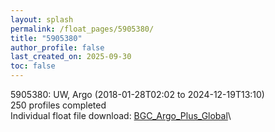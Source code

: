 ```yaml
---
layout: splash
permalink: /float_pages/5905380/
title: "5905380"
author_profile: false
last_created_on: 2025-09-30
toc: false
---
```

 
5905380: UW, Argo (2018-01-28T02:02 to 2024-12-19T13:10)\
250 profiles completed\
Individual float file download: [BGC_Argo_Plus_Global](https://ftp.soest.hawaii.edu/bgc_argo_plus/Individual_Floats/outliers_removed/5905380_Sprof_processed.nc)\
